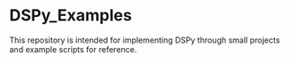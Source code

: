 # DSPy_Examples
This repository is intended for implementing DSPy through small projects and example scripts for reference.
